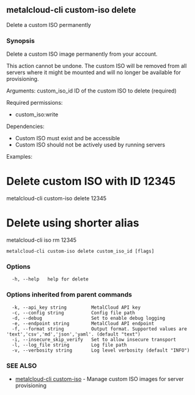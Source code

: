 ## metalcloud-cli custom-iso delete

Delete a custom ISO permanently

### Synopsis

Delete a custom ISO image permanently from your account.

This action cannot be undone. The custom ISO will be removed from all servers
where it might be mounted and will no longer be available for provisioning.

Arguments:
  custom_iso_id   ID of the custom ISO to delete (required)

Required permissions:
  - custom_iso:write

Dependencies:
  - Custom ISO must exist and be accessible
  - Custom ISO should not be actively used by running servers

Examples:
  # Delete custom ISO with ID 12345
  metalcloud-cli custom-iso delete 12345
  
  # Delete using shorter alias
  metalcloud-cli iso rm 12345

```
metalcloud-cli custom-iso delete custom_iso_id [flags]
```

### Options

```
  -h, --help   help for delete
```

### Options inherited from parent commands

```
  -k, --api_key string         MetalCloud API key
  -c, --config string          Config file path
  -d, --debug                  Set to enable debug logging
  -e, --endpoint string        MetalCloud API endpoint
  -f, --format string          Output format. Supported values are 'text','csv','md','json','yaml'. (default "text")
  -i, --insecure_skip_verify   Set to allow insecure transport
  -l, --log_file string        Log file path
  -v, --verbosity string       Log level verbosity (default "INFO")
```

### SEE ALSO

* [metalcloud-cli custom-iso](metalcloud-cli_custom-iso.md)	 - Manage custom ISO images for server provisioning

